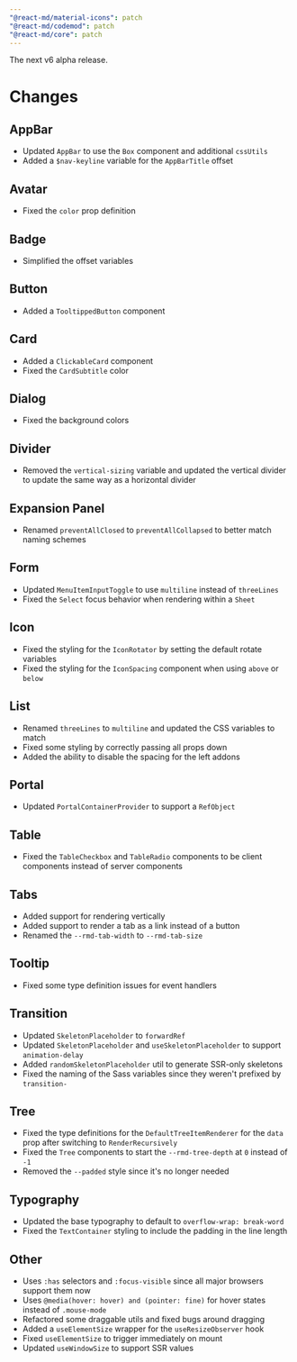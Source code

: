 ```yaml
---
"@react-md/material-icons": patch
"@react-md/codemod": patch
"@react-md/core": patch
---
```


The next v6 alpha release.

# Changes

## AppBar

- Updated `AppBar` to use the `Box` component and additional `cssUtils`
- Added a `$nav-keyline` variable for the `AppBarTitle` offset

## Avatar

- Fixed the `color` prop definition

## Badge

- Simplified the offset variables

## Button

- Added a `TooltippedButton` component

## Card

- Added a `ClickableCard` component
- Fixed the `CardSubtitle` color

## Dialog

- Fixed the background colors

## Divider

- Removed the `vertical-sizing` variable and updated the vertical divider to update the same way as a horizontal divider

## Expansion Panel

- Renamed `preventAllClosed` to `preventAllCollapsed` to better match naming schemes

## Form

- Updated `MenuItemInputToggle` to use `multiline` instead of `threeLines`
- Fixed the `Select` focus behavior when rendering within a `Sheet`

## Icon

- Fixed the styling for the `IconRotator` by setting the default rotate variables
- Fixed the styling for the `IconSpacing` component when using `above` or `below`

## List

- Renamed `threeLines` to `multiline` and updated the CSS variables to match
- Fixed some styling by correctly passing all props down
- Added the ability to disable the spacing for the left addons

## Portal

- Updated `PortalContainerProvider` to support a `RefObject`

## Table

- Fixed the `TableCheckbox` and `TableRadio` components to be client components instead of server components

## Tabs

- Added support for rendering vertically
- Added support to render a tab as a link instead of a button
- Renamed the `--rmd-tab-width` to `--rmd-tab-size`

## Tooltip

- Fixed some type definition issues for event handlers

## Transition

- Updated `SkeletonPlaceholder` to `forwardRef`
- Updated `SkeletonPlaceholder` and `useSkeletonPlaceholder` to support `animation-delay`
- Added `randomSkeletonPlaceholder` util to generate SSR-only skeletons
- Fixed the naming of the Sass variables since they weren't prefixed by `transition-`

## Tree

- Fixed the type definitions for the `DefaultTreeItemRenderer` for the `data` prop after switching to `RenderRecursively`
- Fixed the `Tree` components to start the `--rmd-tree-depth` at `0` instead of `-1`
- Removed the `--padded` style since it's no longer needed

## Typography

- Updated the base typography to default to `overflow-wrap: break-word`
- Fixed the `TextContainer` styling to include the padding in the line length

## Other

- Uses `:has` selectors and `:focus-visible` since all major browsers support them now
- Uses `@media(hover: hover) and (pointer: fine)` for hover states instead of `.mouse-mode`
- Refactored some draggable utils and fixed bugs around dragging
- Added a `useElementSize` wrapper for the `useResizeObserver` hook
- Fixed `useElementSize` to trigger immediately on mount
- Updated `useWindowSize` to support SSR values
